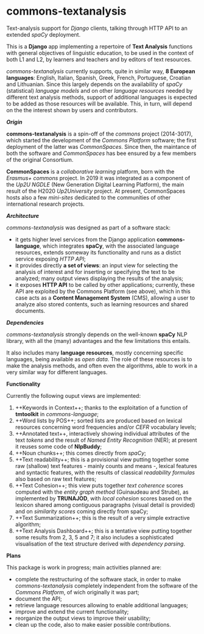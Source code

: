 # commons-textanalysis
Text-analysis support for *Django* clients, talking through HTTP API to an extended *spaCy* deployment. 

This is a **Django** app implementing a repertoire of **Text Analysis** functions with general objectives of linguistic education, to be used in the context of both L1 and L2, by learners and teachers and by editors of text resources.

*commons-textanalysis* currently supports, quite in similar way, **8 European languages**: English, Italian, Spanish, Greek, French, Portuguese, Croatian and Lithuanian.
Since this largely depends on the availability of *spaCy* (statistical) *language models* and on other *language resources* needed by different text analysis methods, support of additional languages is expected to be added as those resources will be available. This, in turn, will depend on the the interest shown by users and contributors.

***Origin***

**commons-textanalysis** is a spin-off of the *commons* project (2014-3017), which started the development of the *Commons Platform* software; the first deployment of the latter was *CommonSpaces*. Since then, the maintance of both the software and *CommonSpaces* has bee ensured by a few members of the original Consortium.

**CommonSpaces** is a *collaborative learning* platform, born with the *Erasmus+* *commons* project.
In 2019 it was integrated as a component of the *Up2U NGDLE* (New Generation Digital Learning Platform), the main result of the H2020 *Up2University* project.
At present, CommonSpaces hosts also a few *mini-sites* dedicated to the communities of other international research projects.

***Architecture***

*commons-textanalysis* was designed as part of a software stack:
- it gets higher level services from the Django application **commons-language**, which integrates **spaCy**, with the associated language resources, extends someway its functionality and runs as a distict service exposing *HTTP API*;
- it provides directly **a set of views**: an input view for selecting the analysis of interest and for inserting or specifying the text to be analyzed; many output views displaying the results of the analysis;
- it exposes **HTTP API** to be called by other applications; currently, these API are exploited by the Commons Platform (see above), which in this case acts as a **Content Management System** (CMS), allowing a user to analyze also stored contents, such as learning resources and shared documents.

***Dependencies***

*commons-textanalysis* strongly depends on the well-known **spaCy** NLP library, with all the (many) advantages and the few limitations this entails.

It also includes many **language resources**, mostly concerning specific languages, being available as *open data*. The role of these resources is to make the analysis methods, and often even the algorithms, able to work in a very similar way for different languages.

**Functionality**

Currently the following ouput views are implemented:
1. ++Keywords in Context++; thanks to the exploitation of a function of **tmtoolkit** in *commons-language*;
2. ++Word lists by POS++; sorted lists are produced based on lexical resources concerning word frequencies and/or *CEFR* vocabulary levels;
3. ++Annotated text++, interactively showing individual attributes of the text *tokens* and the result of *Named Entity Recognition* (NER); at present it reuses some code of **NlpBuddy**;
4. ++Noun chunks++; this comes directly from *spaCy*;
5. ++Text readability++; this is a provisional view putting together some raw (shallow) text features - mainly counts and means -, lexical features and syntactic features, with the results of classical *readability formulas* also based on raw text features;
6. ++Text Cohesion++; this view puts together *text coherence* scores computed with the *entity graph method* (Guinaudeau and Strube), as implemented by **TRUNAJOD**, with *local cohesion* scores based on the lexicon shared among contiguous paragraphs (visual detail is provided) and on *similarity scores* coming directly from spaCy;
7. ++Text Summarization++; this is the result of a very simple extractive algorithm;
8. ++Text Analysis Dashboard++; this is a tentative view putting together some results from 2, 3, 5 and 7; it also includes a sophisticated visualisation of the text structure derived with *dependency parsing*.

**Plans**

This package is work in progress; main activities planned are:
- complete the restructuring of the software stack, in order to make *commons-textanalysis* completely independent from the software of the *Commons Platform*, of wich originally it was part;
- document the API;
- retrieve language resources allowing to enable additional languages;
- improve and extend the current functionality;
- reorganize the output views to improve their usability;
- clean up the code, also to make easier possible contributions.